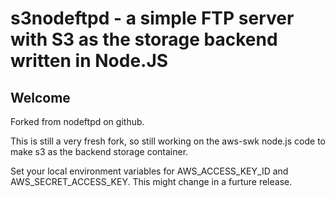 s3nodeftpd - a simple FTP server with S3 as the storage backend written in Node.JS
====

Welcome
----

Forked from nodeftpd on github.

This is still a very fresh fork, so still working on the aws-swk node.js code to make s3 as the backend storage container.

Set your local environment variables for AWS_ACCESS_KEY_ID and AWS_SECRET_ACCESS_KEY. This might change in a furture release.
